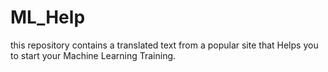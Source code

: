 # ML_Help
this repository contains a translated text from a popular site that Helps you to start your Machine Learning Training.
